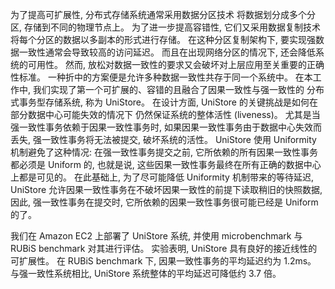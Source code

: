 为了提高可扩展性, 分布式存储系统通常采用数据分区技术
将数据划分成多个分区, 存储到不同的物理节点上。
为了进一步提高容错性, 它们又采用数据复制技术
将每个分区的数据以多副本的形式进行存储。
在这种分区复制架构下, 要实现强数据一致性通常会导致较高的访问延迟。
而且在出现网络分区的情况下, 还会降低系统的可用性。
然而, 放松对数据一致性的要求又会破坏对上层应用至关重要的正确性标准。
一种折中的方案便是允许多种数据一致性共存于同一个系统中。
在本工作中, 我们实现了第一个可扩展的、容错的且融合了因果一致性与强一致性的
分布式事务型存储系统, 称为 UniStore。
在设计方面, UniStore 的关键挑战是如何在部分数据中心可能失效的情况下
仍然保证系统的整体活性 (liveness)。
尤其是当强一致性事务依赖于因果一致性事务时,
如果因果一致性事务由于数据中心失效而丢失,
强一致性事务将无法被提交, 破坏系统的活性。
UniStore 使用 Uniformity 机制避免了这种情况:
在强一致性事务提交之前, 它所依赖的所有因果一致性事务都必须是 Uniform 的,
也就是说, 这些因果一致性事务最终在所有正确的数据中心上都是可见的。
在此基础上, 为了尽可能降低 Uniformity 机制带来的等待延迟,
UniStore 允许因果一致性事务在不破坏因果一致性的前提下读取稍旧的快照数据,
因此, 强一致性事务在提交时, 它所依赖的因果一致性事务很可能已经是 Uniform 的了。

我们在 Amazon EC2 上部署了 UniStore 系统,
并使用 microbenchmark 与 RUBiS benchmark 对其进行评估。
实验表明, UniStore 具有良好的接近线性的可扩展性。
在 RUBiS benchmark 下, 因果一致性事务的平均延迟约为 1.2ms。
与强一致性系统相比, UniStore 系统整体的平均延迟可降低约 3.7 倍。